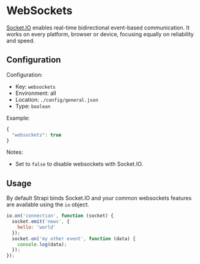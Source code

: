 # WebSockets

[Socket.IO](http://socket.io/) enables real-time bidirectional event-based communication. It works on every platform, browser or device, focusing equally on reliability and speed.

## Configuration

Configuration:

- Key: `websockets`
- Environment: all
- Location: `./config/general.json`
- Type: `boolean`

Example:

```js
{
  "websockets": true
}
```

Notes:

- Set to `false` to disable websockets with Socket.IO.

## Usage

By default Strapi binds Socket.IO and your common websockets features are available using the `io` object.

```js
io.on('connection', function (socket) {
  socket.emit('news', {
    hello: 'world'
  });
  socket.on('my other event', function (data) {
    console.log(data);
  });
});
```
